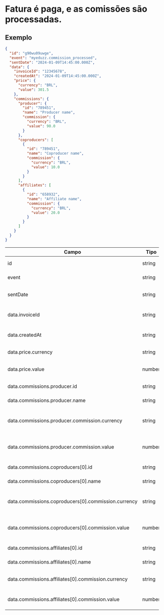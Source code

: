 # Fatura é paga, e as comissões são processadas.

## Exemplo

```json
{
  "id": "g90wu09uwge",
  "event": "myeduzz.commission_processed",
  "sentDate": "2024-01-09T14:45:00.000Z",
  "data": {
    "invoiceId": "12345678",
    "createdAt": "2024-01-09T14:45:00.000Z",
    "price": {
      "currency": "BRL",
      "value": 301.5
    },
    "commissions": {
      "producer": {
        "id": "789451",
        "name": "Producer name",
        "commission": {
          "currency": "BRL",
          "value": 90.0
        }
      },
      "coproducers": [
        {
          "id": "789451",
          "name": "Coproducer name",
          "commission": {
            "currency": "BRL",
            "value": 10.0
          }
        }
      ],
      "affiliates": [
        {
          "id": "658932",
          "name": "Affiliate name",
          "commission": {
            "currency": "BRL",
            "value": 20.0
          }
        }
      ]
    }
  }
}
```

| Campo                                               | Tipo   | Descrição                       |
| --------------------------------------------------- | ------ | ------------------------------- |
| id                                                  | string | ID do evento                    |
| event                                               | string | Nome do evento                  |
| sentDate                                            | string | Data de envio do evento         |
| data.invoiceId                                      | string | ID da fatura associada          |
| data.createdAt                                      | string | Data de criação do evento       |
| data.price.currency                                 | string | Moeda do valor total            |
| data.price.value                                    | number | Valor total da da fatura        |
| data.commissions.producer.id                        | string | ID do produtor                  |
| data.commissions.producer.name                      | string | Nome do produtor                |
| data.commissions.producer.commission.currency       | string | Moeda da comissão do produtor   |
| data.commissions.producer.commission.value          | number | Valor da comissão do produtor   |
| data.commissions.coproducers[0].id                  | string | ID do coprodutor                |
| data.commissions.coproducers[0].name                | string | Nome do coprodutor              |
| data.commissions.coproducers[0].commission.currency | string | Moeda da comissão do coprodutor |
| data.commissions.coproducers[0].commission.value    | number | Valor da comissão do coprodutor |
| data.commissions.affiliates[0].id                   | string | ID do afiliado                  |
| data.commissions.affiliates[0].name                 | string | Nome do afiliado                |
| data.commissions.affiliates[0].commission.currency  | string | Moeda da comissão do afiliado   |
| data.commissions.affiliates[0].commission.value     | number | Valor da comissão do afiliado   |
